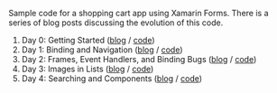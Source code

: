 Sample code for a shopping cart app using Xamarin Forms.  There is a series of blog posts discussing the evolution of this code.

 1. Day 0:  Getting Started ([blog][1] / [code][2]) 
 2. Day 1:  Binding and Navigation ([blog][3] / [code][4])
 3. Day 2:  Frames, Event Handlers, and Binding Bugs  ([blog][5] / [code][6])
 4. Day 3:  Images in Lists ([blog][7] / [code][8])
 5. Day 4:  Searching and Components ([blog][9] / [code][10])

  [1]: http://blog.masterdevs.com/xamarin-forms-shopping-cart-day-0/
  [2]: https://github.com/jquintus/spikes/blob/master/XamarinSpikes/ShoppingCart/Archive/ShoppingCart-Day0.zip?raw=true
  [3]: http://blog.masterdevs.com/xf-day-1/
  [4]: https://github.com/jquintus/spikes/tree/ShoppingCart-Day1/XamarinSpikes/ShoppingCart
  [5]: http://blog.masterdevs.com/xf-day-2/
  [6]: https://github.com/jquintus/spikes/tree/ShoppingCart-Day2/XamarinSpikes/ShoppingCart
  [7]: http://blog.masterdevs.com/xf-day-3/
  [8]: https://github.com/jquintus/spikes/tree/ShoppingCart-Day3/XamarinSpikes/ShoppingCart
  [9]: http://blog.masterdevs.com/xf-day-4/
  [10]: https://github.com/jquintus/spikes/tree/ShoppingCart-Day4/XamarinSpikes/ShoppingCart
